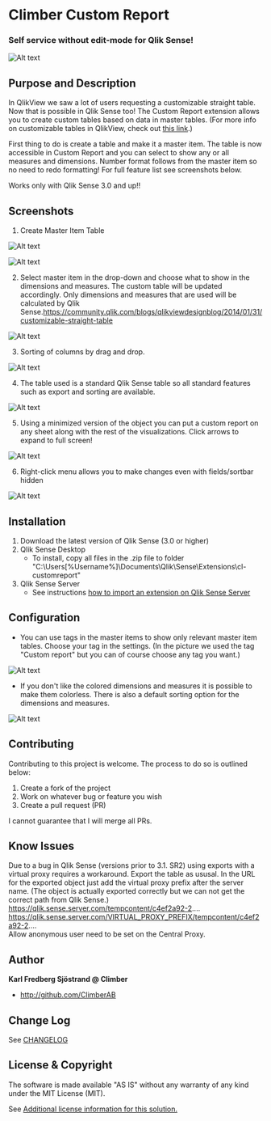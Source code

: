 # Climber Custom Report
### Self service without edit-mode for Qlik Sense!  

![Alt text](/screenshots/CustomReportSmaller.png?raw=true "Custom Report")

## Purpose and Description
In QlikView we saw a lot of users requesting a customizable straight table. Now that is possible in Qlik Sense too! The Custom Report extension allows you to create custom tables based on data in master tables. (For more info on customizable tables in QlikView, check out [this link](https://community.qlik.com/blogs/qlikviewdesignblog/2014/01/31/customizable-straight-table).)

First thing to do is create a table and make it a master item. The table is now accessible in Custom Report and you can select to show any or all measures and dimensions. Number format follows from the master item so no need to redo formatting! For full feature list see screenshots below.

Works only with Qlik Sense 3.0 and up!!


## Screenshots
1. Create Master Item Table

![Alt text](/screenshots/CreateMasterTable.PNG?raw=true "Create Table")

![Alt text](/screenshots/CreateMasterTable2.PNG?raw=true "Add to master items")

2. Select master item in the drop-down and choose what to show in the dimensions and measures. The custom table will be updated accordingly. Only dimensions and measures that are used will be calculated by Qlik Sense.https://community.qlik.com/blogs/qlikviewdesignblog/2014/01/31/customizable-straight-table

![Alt text](/screenshots/CustomReport.PNG?raw=true "Custom Report")

3. Sorting of columns by drag and drop. 

![Alt text](/screenshots/DragAndDropToSort.png?raw=true "Drag and drop to sort")

4. The table used is a standard Qlik Sense table so all standard features such as export and sorting are available. 

![Alt text](/screenshots/StandardTableExport.PNG?raw=true "Standard table export and sort")

5. Using a minimized version of the object you can put a custom report on any sheet along with the rest of the visualizations. Click arrows to expand to full screen!

![Alt text](/screenshots/Minimized.png?raw=true "Minimized")

6. Right-click menu allows you to make changes even with fields/sortbar hidden

![Alt text](/screenshots/RightClickMenu.PNG?raw=true "Right-Click Menu")


## Installation

1. Download the latest version of Qlik Sense (3.0 or higher)
2. Qlik Sense Desktop
	* To install, copy all files in the .zip file to folder "C:\Users\[%Username%]\Documents\Qlik\Sense\Extensions\cl-customreport\"
3. Qlik Sense Server
	* See instructions [how to import an extension on Qlik Sense Server](http://help.qlik.com/en-US/sense/Subsystems/ManagementConsole/Content/import-extensions.htm)

## Configuration

* You can use tags in the master items to show only relevant master item tables. Choose your tag in the settings. (In the picture we used the tag "Custom report" but you can of course choose any tag you want.) 

![Alt text](/screenshots/UseTags.PNG?raw=true "Use tags to filter master items")

* If you don't like the colored dimensions and measures it is possible to make them colorless. There is also a default sorting option for the dimensions and measures.

![Alt text](/screenshots/ColorOrNoColor.PNG?raw=true "Use tags to filter master items")


## Contributing
Contributing to this project is welcome. The process to do so is outlined below:

1. Create a fork of the project
2. Work on whatever bug or feature you wish
3. Create a pull request (PR)

I cannot guarantee that I will merge all PRs.

## Know Issues
Due to a bug in Qlik Sense (versions prior to 3.1. SR2) using exports with a virtual proxy requires a workaround. Export the table as ususal. In the URL for the exported object just add the virtual proxy prefix after the server name. (The object is actually exported correctly but we can not get the correct path from Qlik Sense.)  
https://qlik.sense.server.com/tempcontent/c4ef2a92-2....  
https://qlik.sense.server.com/VIRTUAL_PROXY_PREFIX/tempcontent/c4ef2a92-2....  
Allow anonymous user need to be set on the Central Proxy.  

## Author

**Karl Fredberg Sjöstrand @ Climber**
* http://github.com/ClimberAB


## Change Log

See [CHANGELOG](CHANGELOG.yml)

## License & Copyright
The software is made available "AS IS" without any warranty of any kind under the MIT License (MIT).

See [Additional license information for this solution.](LICENSE.md)